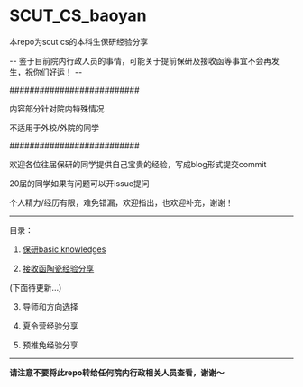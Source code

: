 # SCUT_CS_baoyan

本repo为scut cs的本科生保研经验分享

-- 鉴于目前院内行政人员的事情，可能关于提前保研及接收函等事宜不会再发生，祝你们好运！ --

##########################

内容部分针对院内特殊情况

不适用于外校/外院的同学

##########################

欢迎各位往届保研的同学提供自己宝贵的经验，写成blog形式提交commit

20届的同学如果有问题可以开issue提问

个人精力/经历有限，难免错漏，欢迎指出，也欢迎补充，谢谢！

----------------------------

目录：

 1. [保研basic knowledges](https://github.com/fjchange/SCUT_CS_baoyan/blob/master/1.%20%E4%BF%9D%E7%A0%94basic%20knowledge.md)
 
 
 2. [接收函陶瓷经验分享](https://github.com/fjchange/SCUT_CS_baoyan/blob/master/2.%20%E6%8E%A5%E6%94%B6%E5%87%BD%E9%99%B6%E7%93%B7%E7%BB%8F%E9%AA%8C%E5%88%86%E4%BA%AB.md)
 
  (下面待更新...)

 
 3. 导师和方向选择
 
 4. 夏令营经验分享
 
 5. 预推免经验分享
 
 
---------------------------

**请注意不要将此repo转给任何院内行政相关人员查看，谢谢～**

